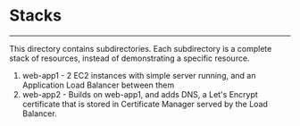 # Stacks
---

This directory contains subdirectories. Each subdirectory is a complete stack of resources, instead
of demonstrating a specific resource.

1. web-app1 - 2 EC2 instances with simple server running, and an Application Load Balancer between them
2. web-app2 - Builds on web-app1, and adds DNS, a Let's Encrypt certificate that is stored in Certificate Manager served by the Load Balancer.
